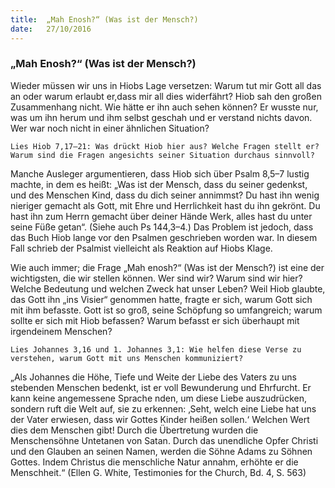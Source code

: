 ```yaml
---
title:  „Mah Enosh?“ (Was ist der Mensch?)
date:   27/10/2016
---
```


### „Mah Enosh?“ (Was ist der Mensch?)

Wieder müssen wir uns in Hiobs Lage versetzen: Warum tut mir Gott all das an oder warum erlaubt er,dass mir all dies widerfährt? Hiob sah den großen Zusammenhang nicht. Wie hätte er ihn auch sehen können? Er wusste nur, was um ihn herum und ihm selbst geschah und er verstand nichts davon. Wer war noch nicht in einer ähnlichen Situation?

`Lies Hiob 7,17–21: Was drückt Hiob hier aus? Welche Fragen stellt er? Warum sind die Fragen angesichts seiner Situation durchaus sinnvoll?`

Manche Ausleger argumentieren, dass Hiob sich über Psalm 8,5–7 lustig machte, in dem es heißt: „Was ist der Mensch, dass du seiner gedenkst, und des Menschen Kind, dass du dich seiner annimmst? Du hast ihn wenig nieriger gemacht als Gott, mit Ehre und Herrlichkeit hast du ihn gekrönt. Du hast ihn zum Herrn gemacht über deiner Hände Werk, alles hast du unter seine Füße getan“. (Siehe auch Ps 144,3–4.) Das Problem ist jedoch, dass das Buch Hiob lange vor den Psalmen geschrieben worden war. In diesem Fall schrieb der Psalmist vielleicht als Reaktion auf Hiobs Klage.

Wie auch immer; die Frage „Mah enosh?“ (Was ist der Mensch?) ist eine der wichtigsten, die wir stellen können. Wer sind wir? Warum sind wir hier? Welche Bedeutung und welchen Zweck hat unser Leben? Weil Hiob glaubte, das Gott ihn „ins Visier“ genommen hatte, fragte er sich, warum Gott sich mit ihm befasste. Gott ist so groß, seine Schöpfung so umfangreich; warum sollte er sich mit Hiob befassen? Warum befasst er sich überhaupt mit irgendeinem Menschen?

`Lies Johannes 3,16 und 1. Johannes 3,1: Wie helfen diese Verse zu verstehen, warum Gott mit uns Menschen kommuniziert?`

„Als Johannes die Höhe, Tiefe und Weite der Liebe des Vaters zu uns stebenden Menschen bedenkt, ist er voll Bewunderung und Ehrfurcht. Er kann keine angemessene Sprache  nden, um diese Liebe auszudrücken, sondern ruft die Welt auf, sie zu erkennen: ‚Seht, welch eine Liebe hat uns der Vater erwiesen, dass wir Gottes Kinder heißen sollen.‘ Welchen Wert dies dem Menschen gibt! Durch die Übertretung wurden die Menschensöhne Untetanen von Satan. Durch das unendliche Opfer Christi und den Glauben an seinen Namen, werden die Söhne Adams zu Söhnen Gottes. Indem Christus die menschliche Natur annahm, erhöhte er die Menschheit.“ (Ellen G. White, Testimonies for the Church, Bd. 4, S. 563)